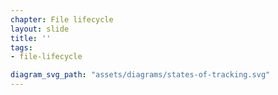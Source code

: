 ```yaml
---
chapter: File lifecycle
layout: slide
title: ''
tags:
- file-lifecycle

diagram_svg_path: "assets/diagrams/states-of-tracking.svg"
---
```

